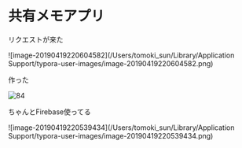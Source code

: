 # 共有メモアプリ

リクエストが来た

![image-20190419220604582](/Users/tomoki_sun/Library/Application Support/typora-user-images/image-20190419220604582.png)

作った

![84](https://user-images.githubusercontent.com/28350464/56425464-6acc7200-62ef-11e9-85fc-2462d2ccb3ec.gif)





ちゃんとFirebase使ってる

![image-20190419220539434](/Users/tomoki_sun/Library/Application Support/typora-user-images/image-20190419220539434.png)
